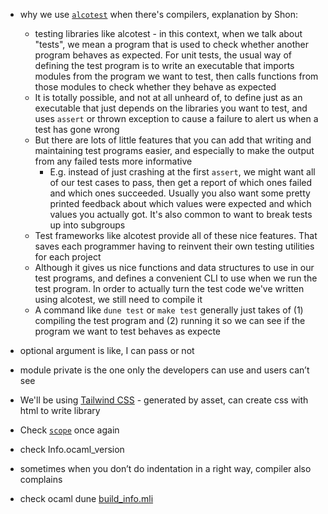 - why we use [`alcotest`](https://github.com/mirage/alcotest) when there's compilers, explanation by Shon: 
  - testing libraries like alcotest - in this context, when we talk about "tests", we mean a program that is used to check whether another program behaves as expected.  For unit tests, the usual way of defining the test program is to write an executable that imports modules from the program we want to test, then calls functions from those modules to check whether they behave as expected
  - It is totally possible, and not at all unheard of, to define just as an executable that just depends on the libraries you want to test, and uses `assert` or thrown exception to cause a failure to alert us when a test has gone wrong
  - But there are lots of little features that you can add that writing and maintaining test programs easier, and especially to make the output from any failed tests more informative
    - E.g. instead of just crashing at the first `assert`, we might want all of our test cases to pass, then get a report of which ones failed and which ones succeeded. Usually you also want some pretty printed feedback about which values were expected and which values you actually got. It's also common to want to break tests up into subgroups
  - Test frameworks like alcotest provide all of these nice features. That saves each programmer having to reinvent their own testing utilities for each project
  - Although it gives us nice functions and data structures to use in our test programs, and defines a convenient CLI to use when we run the test program. In order to actually turn the test code we've written using alcotest, we still need to compile it
  - A command like `dune test` or `make test` generally just takes of (1) compiling the test program and (2) running it so we can see if the program we want to test behaves as expecte



- optional argument is like, I can pass or not
- module private is the one only the developers can use and users can’t see
- We'll be using [Tailwind CSS](https://tailwindcss.com/docs/padding#add-padding-to-a-single-side) - generated by asset, can create css with html to write library
- Check [`scope`](https://cs3110.github.io/textbook/chapters/basics/expressions.html?highlight=scope#scope) once again
- check Info.ocaml_version
- sometimes when you don’t do indentation in a right way, compiler also complains
- check ocaml dune [build_info.mli](https://github.com/ocaml/dune/blob/1c7412ce4168f83c5cad8cdddd72bc68dad825da/otherlibs/build-info/src/build_info.mli#L22)
